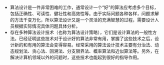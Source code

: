 - 算法设计是一件非常困难的工作，通常设计一个“好”的算法应考虑多个目标，包括正确性、可读性、健壮性和高效性等。由于实际问题各种各样，问题求解的方法千变万化，所以算法设计又是一个灵活的充满智慧的过程，需要设计人员根据实际情况具体问题具体分析。
- 存在多种算法设计技术（也称为算法设计策略），它们是设计算法的一般性方法。已经证明这些技术对于设计好的算法非常有用，掌握了这些技术之后，设计新的和有用的算法会变得容易。经常采用的算法设计技术主要有分治法、动态规划法、贪心法、回溯法、分支限界法、概率算法和近似算法等。另外，在解决计算机领域以外的问题时，这些技术也能起到很好的指导作用。